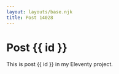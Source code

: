 ```yaml
---
layout: layouts/base.njk
title: Post 14028
---
```


# Post {{ id }}

This is post {{ id }} in my Eleventy project.
